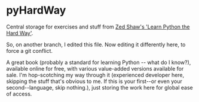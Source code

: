 # pyHardWay
Central storage for exercises and stuff from <a target="_blank" href="http://learnpythonthehardway.org/book/index.html">Zed Shaw's 'Learn Python the Hard Way'</a>.

So, on another branch, I edited this file.  Now editing it differently here, to force a git conflict.

A great book (probably a standard for learning Python -- what do I know?), available online for free, with various value-added versions available for sale.  I'm hop-scotching my way through it (experienced developer here, skipping the stuff that's obvious to me.  If this is your first--or even your second--language, skip nothing.), just storing the work here for global ease of access.
